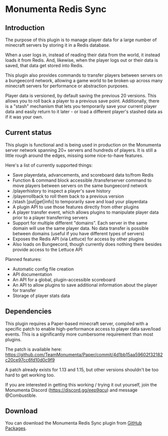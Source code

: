 # Monumenta Redis Sync

## Introduction

The purpose of this plugin is to manage player data for a large number of
minecraft servers by storing it in a Redis database.

When a user logs in, instead of reading their data from the world, it instead
loads it from Redis. And, likewise, when the player logs out or their data is
saved, that data get stored into Redis.

This plugin also provides commands to transfer players between servers on a
bungeecord network, allowing a game world to be broken up across many minecraft
servers for performance or abstraction purposes.

Player data is versioned, by default saving the previous 20 versions. This
allows you to roll back a player to a previous save point. Additionally, there
is a "stash" mechanism that lets you temporarily save your current player data
and easily return to it later - or load a different player's stashed data as if
it was your own.

## Current status

This plugin is functional and is being used in production on the Monumenta
server network spanning 20+ servers and hundreds of players. It is still a
little rough around the edges, missing some nice-to-have features.

Here's a list of currently supported things:
- Save playerdata, advancements, and scoreboard data to/from Redis
- Function & command block accessible /transferserver command to move players
  between servers on the same bungeecord network
- /playerhistory to inspect a player's save history
- /playerrollback to roll them back to a previous version
- /stash [put|get|info] to temporarily save and load your playerdata
- A plugin API to use those features directly from other plugins
- A player transfer event, which allows plugins to manipulate player data prior
  to a player transferring servers
- Support for multiple different "domains". Each server in the same domain will
  use the same player data. No data transfer is possible between domains
  (useful if you have different types of servers)
- Exposes the Redis API (via Lettuce) for access by other plugins
- Also loads on Bungeecord, though currently does nothing there besides provide
  access to the Lettuce API

Planned features:
- Automatic config file creation
- API documentation
- An API for a global, plugin-accessible scoreboard
- An API to allow plugins to save additional information about the player for
  transfer
- Storage of player stats data

## Dependencies

This plugin requires a Paper-based minecraft server, compiled with a specific
patch to enable high-performance access to player data save/load events. This
is a significantly more cumbersome requirement than most plugins.

The patch is available here:
https://github.com/TeamMonumenta/Paper/commit/4d1bb15aa59602f32182c20ce97cc6fd10d0c9f9

A patch already exists for 1.13 and 1.15, but other versions shouldn't be too
hard to get working too.

If you are interested in getting this working / trying it out yourself, join
the Monumenta Discord (https://discord.gg/eep9qcu) and message @Combustible.

## Download

You can download the Monumenta Redis Sync plugin from [GitHub Packages](https://github.com/TeamMonumenta/scripted-quests/packages).
